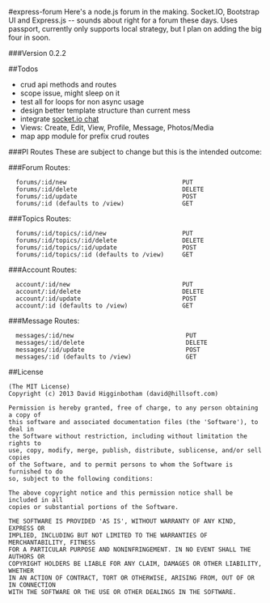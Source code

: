 #express-forum
Here's a node.js forum in the making. Socket.IO, Bootstrap UI and Express.js -- sounds about right for a forum these days. Uses passport, currently only supports local strategy, but I plan on adding the big four in soon.

###Version
0.2.2

##Todos
- crud api methods and routes
- scope issue, might sleep on it 
- test all for loops for non async usage
- design better template structure than current mess
- integrate [socket.io chat](https://github.com/dhigginbotham/rwi-chat)
- Views: Create, Edit, View, Profile, Message, Photos/Media
- map app module for prefix crud routes

###PI Routes
These are subject to change but this is the intended outcome:

###Forum Routes:
```
  forums/:id/new                                PUT
  forums/:id/delete                             DELETE
  forums/:id/update                             POST
  forums/:id (defaults to /view)                GET
```

###Topics Routes:
```
  forums/:id/topics/:id/new                     PUT
  forums/:id/topics/:id/delete                  DELETE
  forums/:id/topics/:id/update                  POST
  forums/:id/topics/:id (defaults to /view)     GET
```

###Account Routes:
```
  account/:id/new                               PUT
  account/:id/delete                            DELETE
  account/:id/update                            POST
  account/:id (defaults to /view)               GET
```

###Message Routes:
```
  messages/:id/new                               PUT
  messages/:id/delete                            DELETE
  messages/:id/update                            POST
  messages/:id (defaults to /view)               GET
```

##License
```
(The MIT License)
Copyright (c) 2013 David Higginbotham (david@hillsoft.com)

Permission is hereby granted, free of charge, to any person obtaining a copy of
this software and associated documentation files (the 'Software'), to deal in
the Software without restriction, including without limitation the rights to
use, copy, modify, merge, publish, distribute, sublicense, and/or sell copies
of the Software, and to permit persons to whom the Software is furnished to do
so, subject to the following conditions:

The above copyright notice and this permission notice shall be included in all 
copies or substantial portions of the Software.

THE SOFTWARE IS PROVIDED 'AS IS', WITHOUT WARRANTY OF ANY KIND, EXPRESS OR 
IMPLIED, INCLUDING BUT NOT LIMITED TO THE WARRANTIES OF MERCHANTABILITY, FITNESS 
FOR A PARTICULAR PURPOSE AND NONINFRINGEMENT. IN NO EVENT SHALL THE AUTHORS OR 
COPYRIGHT HOLDERS BE LIABLE FOR ANY CLAIM, DAMAGES OR OTHER LIABILITY, WHETHER 
IN AN ACTION OF CONTRACT, TORT OR OTHERWISE, ARISING FROM, OUT OF OR IN CONNECTION 
WITH THE SOFTWARE OR THE USE OR OTHER DEALINGS IN THE SOFTWARE.
```
